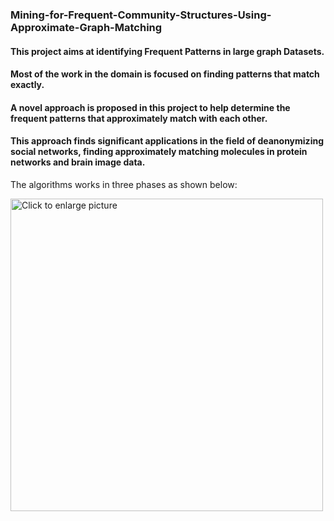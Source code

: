 ### Mining-for-Frequent-Community-Structures-Using-Approximate-Graph-Matching
#### This project aims at identifying Frequent Patterns in large graph Datasets.
#### Most of the work in the domain is focused on finding patterns that match exactly. 
#### A novel approach is proposed in this project to help determine the frequent patterns that approximately match with each other. 
#### This approach finds significant applications in the field of deanonymizing social networks, finding approximately matching molecules in protein networks and brain image data.

The algorithms works in three phases as shown below:

<a href="https://drive.google.com/uc?export=view&id=1sSDOCDaWGq4g7q4Gm1laO7wipAusrOPe"><img src="https://drive.google.com/uc?export=view&id=1sSDOCDaWGq4g7q4Gm1laO7wipAusrOPe" style="width: 500px; max-width: 100%; height: auto" title="Click to enlarge picture" />
